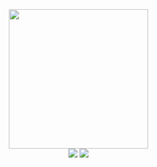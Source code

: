 <div id="header" align="center">
<img src="https://media.giphy.com/media/f3CtEsJ72j86DIumaJ/giphy.gif" width="250"/>
</div>
<div id="badges" align="center">
 <a href="http://discordapp.com/users/dvistic#9561"
<img src="https://img.shields.io/badge/Discord-5865F2?logo=discord&logoColor=white&style=for-the-badge">
  </a>
<img src="https://img.shields.io/badge/Gmail-lightblue?logo=gmail&logoColor=none&style=for-the-badge">
<img src="https://img.shields.io/badge/LinkedIn-blue?logo=linkedin&logoColor=white&style=for-the-badge">
</div>

<!---
Dvistic/Dvistic is a ✨ special ✨ repository because its `README.md` (this file) appears on your GitHub profile.
You can click the Preview link to take a look at your changes.
- 👋 Hi, I’m @Dvistic
- 👀 I’m interested in web development.
- 🌱 I’m currently learning JavaScript programming language.
- 💞️ I’m looking to collaborate on ...
- 📫 How to reach me ...
--->
